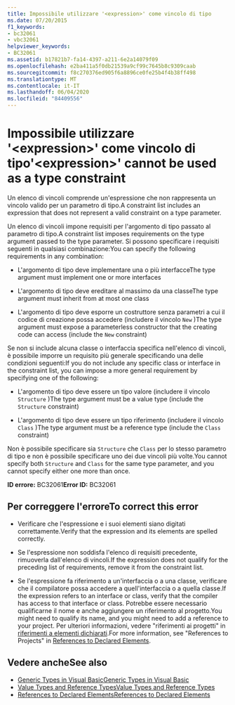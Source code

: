 ```yaml
---
title: Impossibile utilizzare '<expression>' come vincolo di tipo
ms.date: 07/20/2015
f1_keywords:
- bc32061
- vbc32061
helpviewer_keywords:
- BC32061
ms.assetid: b17821b7-fa14-4397-a211-6e2a14079f09
ms.openlocfilehash: e2ba411a5f0db21539a9cf99c7645b8c9309caab
ms.sourcegitcommit: f8c270376ed905f6a8896ce0fe25b4f4b38ff498
ms.translationtype: MT
ms.contentlocale: it-IT
ms.lasthandoff: 06/04/2020
ms.locfileid: "84409556"
---
```

# <a name="expression-cannot-be-used-as-a-type-constraint"></a><span data-ttu-id="a1070-102">Impossibile utilizzare '\<expression>' come vincolo di tipo</span><span class="sxs-lookup"><span data-stu-id="a1070-102">'\<expression>' cannot be used as a type constraint</span></span>
<span data-ttu-id="a1070-103">Un elenco di vincoli comprende un'espressione che non rappresenta un vincolo valido per un parametro di tipo.</span><span class="sxs-lookup"><span data-stu-id="a1070-103">A constraint list includes an expression that does not represent a valid constraint on a type parameter.</span></span>  
  
 <span data-ttu-id="a1070-104">Un elenco di vincoli impone requisiti per l'argomento di tipo passato al parametro di tipo.</span><span class="sxs-lookup"><span data-stu-id="a1070-104">A constraint list imposes requirements on the type argument passed to the type parameter.</span></span> <span data-ttu-id="a1070-105">Si possono specificare i requisiti seguenti in qualsiasi combinazione:</span><span class="sxs-lookup"><span data-stu-id="a1070-105">You can specify the following requirements in any combination:</span></span>  
  
- <span data-ttu-id="a1070-106">L'argomento di tipo deve implementare una o più interfacce</span><span class="sxs-lookup"><span data-stu-id="a1070-106">The type argument must implement one or more interfaces</span></span>  
  
- <span data-ttu-id="a1070-107">L'argomento di tipo deve ereditare al massimo da una classe</span><span class="sxs-lookup"><span data-stu-id="a1070-107">The type argument must inherit from at most one class</span></span>  
  
- <span data-ttu-id="a1070-108">L'argomento di tipo deve esporre un costruttore senza parametri a cui il codice di creazione possa accedere (includere il vincolo `New` )</span><span class="sxs-lookup"><span data-stu-id="a1070-108">The type argument must expose a parameterless constructor that the creating code can access (include the `New` constraint)</span></span>  
  
 <span data-ttu-id="a1070-109">Se non si include alcuna classe o interfaccia specifica nell'elenco di vincoli, è possibile imporre un requisito più generale specificando una delle condizioni seguenti:</span><span class="sxs-lookup"><span data-stu-id="a1070-109">If you do not include any specific class or interface in the constraint list, you can impose a more general requirement by specifying one of the following:</span></span>  
  
- <span data-ttu-id="a1070-110">L'argomento di tipo deve essere un tipo valore (includere il vincolo `Structure` )</span><span class="sxs-lookup"><span data-stu-id="a1070-110">The type argument must be a value type (include the `Structure` constraint)</span></span>  
  
- <span data-ttu-id="a1070-111">L'argomento di tipo deve essere un tipo riferimento (includere il vincolo `Class` )</span><span class="sxs-lookup"><span data-stu-id="a1070-111">The type argument must be a reference type (include the `Class` constraint)</span></span>  
  
 <span data-ttu-id="a1070-112">Non è possibile specificare sia `Structure` che `Class` per lo stesso parametro di tipo e non è possibile specificare uno dei due vincoli più volte.</span><span class="sxs-lookup"><span data-stu-id="a1070-112">You cannot specify both `Structure` and `Class` for the same type parameter, and you cannot specify either one more than once.</span></span>  
  
 <span data-ttu-id="a1070-113">**ID errore:** BC32061</span><span class="sxs-lookup"><span data-stu-id="a1070-113">**Error ID:** BC32061</span></span>  
  
## <a name="to-correct-this-error"></a><span data-ttu-id="a1070-114">Per correggere l'errore</span><span class="sxs-lookup"><span data-stu-id="a1070-114">To correct this error</span></span>  
  
- <span data-ttu-id="a1070-115">Verificare che l'espressione e i suoi elementi siano digitati correttamente.</span><span class="sxs-lookup"><span data-stu-id="a1070-115">Verify that the expression and its elements are spelled correctly.</span></span>  
  
- <span data-ttu-id="a1070-116">Se l'espressione non soddisfa l'elenco di requisiti precedente, rimuoverla dall'elenco di vincoli.</span><span class="sxs-lookup"><span data-stu-id="a1070-116">If the expression does not qualify for the preceding list of requirements, remove it from the constraint list.</span></span>  
  
- <span data-ttu-id="a1070-117">Se l'espressione fa riferimento a un'interfaccia o a una classe, verificare che il compilatore possa accedere a quell'interfaccia o a quella classe.</span><span class="sxs-lookup"><span data-stu-id="a1070-117">If the expression refers to an interface or class, verify that the compiler has access to that interface or class.</span></span> <span data-ttu-id="a1070-118">Potrebbe essere necessario qualificarne il nome e anche aggiungere un riferimento al progetto.</span><span class="sxs-lookup"><span data-stu-id="a1070-118">You might need to qualify its name, and you might need to add a reference to your project.</span></span> <span data-ttu-id="a1070-119">Per ulteriori informazioni, vedere "riferimenti ai progetti" in [riferimenti a elementi dichiarati](../../programming-guide/language-features/declared-elements/references-to-declared-elements.md).</span><span class="sxs-lookup"><span data-stu-id="a1070-119">For more information, see "References to Projects" in [References to Declared Elements](../../programming-guide/language-features/declared-elements/references-to-declared-elements.md).</span></span>  
  
## <a name="see-also"></a><span data-ttu-id="a1070-120">Vedere anche</span><span class="sxs-lookup"><span data-stu-id="a1070-120">See also</span></span>

- [<span data-ttu-id="a1070-121">Generic Types in Visual Basic</span><span class="sxs-lookup"><span data-stu-id="a1070-121">Generic Types in Visual Basic</span></span>](../../programming-guide/language-features/data-types/generic-types.md)
- [<span data-ttu-id="a1070-122">Value Types and Reference Types</span><span class="sxs-lookup"><span data-stu-id="a1070-122">Value Types and Reference Types</span></span>](../../programming-guide/language-features/data-types/value-types-and-reference-types.md)
- [<span data-ttu-id="a1070-123">References to Declared Elements</span><span class="sxs-lookup"><span data-stu-id="a1070-123">References to Declared Elements</span></span>](../../programming-guide/language-features/declared-elements/references-to-declared-elements.md)
